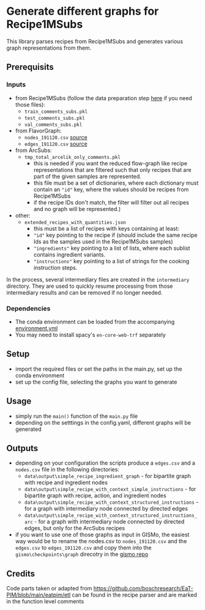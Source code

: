 # Generate different graphs for Recipe1MSubs

This library parses recipes from Recipe1MSubs and generates various graph representations from them.

## Prerequisits

### Inputs

- from Recipe1MSubs (follow the data preparation step [here](https://github.com/DavidSchimmel/gismo/blob/um_mt_extensions/gismo/README.md#data-preparation) if you need those files):
  - `train_comments_subs.pkl`
  - `test_comments_subs.pkl`
  - `val_comments_subs.pkl`
- from FlavorGraph:
  - `nodes_191120.csv` [source](https://github.com/lamypark/FlavorGraph/blob/master/input/nodes_191120.csv)
  - `edges_191120.csv` [source](https://github.com/lamypark/FlavorGraph/blob/master/input/edges_191120.csv)
- from ArcSubs:
  - `tmp_total_arcelik_only_comments.pkl`
    - this is needed if you want the reduced flow-graph like recipe representations that are filtered such that only recipes that are part of the given samples are represented.
    - this file must be a set of dictionaries, where each dictionary must contain an `"id"` key, where the values should be recipes from Recipe1MSubs
    - if the recipe IDs don't match, the filter will filter out all recipes and no graph will be represented.)
- other:
  - `extended_recipes_with_quantities.json`
    - this must be a list of recipes with keys containing at least:
    - `"id"` key pointing to the recipe if (should include the same recipe Ids as the samples used in the Recipe1MSubs samples)
    - `"ingredients"` key pointing to a list of lists, where each sublist contains ingredient variants.
    - `"instructions"` key pointing to a list of strings for the cooking instruction steps.

In the process, several intermediary files are created in the `intermediary` directory. They are used to quickly resume processing from those intermediary results and can be removed if no longer needed.

### Dependencies

- The conda environment can be loaded from the accompanying [environment.yml](./environment.yml)
- You may need to install spacy's `en-core-web-trf` separately

## Setup

- import the required files or set the paths in the main.py, set up the conda environment
- set up the config file, selecting the graphs you want to generate

## Usage

- simply run the `main()` function of the `main.py` file
- depending on the setttings in the config.yaml, different graphs will be generated

## Outputs

- depending on your configuration the scripts produce a `edges.csv` and a `nodes.csv` file in the following directories:
  - `data\output\simple_recipe_ingredient_graph` - for bipartite graph with recipe and ingredient nodes
  - `data\output\simple_recipe_with_context_simple_instructions` - for bipartite graph with recipe, action, and ingredient nodes
  - `data\output\simple_recipe_with_context_structured_instructions` - for a graph with intermediary node connected by directed edges
  - `data\output\simple_recipe_with_context_structured_instructions_arc` - for a graph with intermediary node connected by directed edges, but only for the ArcSubs recipes
- if you want to use one of those graphs as input in GISMo, the easiest way would be to rename the nodes.csv to `nodes_191120.csv` and the `edges.csv` to `edges_191120.csv` and copy them into the `gismo\checkpoints\graph` direcotry in the [gismo repo](https://github.com/DavidSchimmel/gismo/tree/um_mt_extensions)

## Credits

Code parts taken or adapted from https://github.com/boschresearch/EaT-PIM/blob/main/eatpim/etl can be found in the recipe parser and are marked in the function level comments